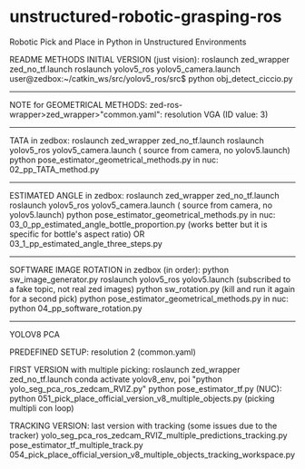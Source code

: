 # unstructured-robotic-grasping-ros
Robotic Pick and Place in Python in Unstructured Environments

README METHODS
INITIAL VERSION (just vision):
roslaunch zed_wrapper zed_no_tf.launch
roslaunch yolov5_ros yolov5_camera.launch 
user@zedbox:~/catkin_ws/src/yolov5_ros/src$ python obj_detect_ciccio.py

-----------------------------------------------------------------------------------------------

NOTE for GEOMETRICAL METHODS:
zed-ros-wrapper>zed_wrapper>"common.yaml": resolution VGA (ID value: 3)

----------------------------------------------------------------------------------------------

TATA
in zedbox:
	roslaunch zed_wrapper zed_no_tf.launch
	roslaunch yolov5_ros yolov5_camera.launch ( source from camera, no yolov5.launch)
	python pose_estimator_geometrical_methods.py
in nuc:
	02_pp_TATA_method.py

-----------------------------------------------------------------------------------------------

ESTIMATED ANGLE
in zedbox:
	roslaunch zed_wrapper zed_no_tf.launch
	roslaunch yolov5_ros yolov5_camera.launch ( source from camera, no yolov5.launch)
	python pose_estimator_geometrical_methods.py
in nuc:
	03_0_pp_estimated_angle_bottle_proportion.py (works better but it is specific for bottle's aspect ratio)
	OR
	03_1_pp_estimated_angle_three_steps.py

------------------------------------------------------------------------------------------------
SOFTWARE IMAGE ROTATION
in zedbox (in order):
	python sw_image_generator.py
	roslaunch yolov5_ros yolov5.launch (subscribed to a fake topic, not real zed images)
	python sw_rotation.py (kill and run it again for a second pick)
	python pose_estimator_geometrical_methods.py
in nuc:
	python 04_pp_software_rotation.py

------------------------------------------------------------------------------------------------
YOLOV8 PCA

PREDEFINED SETUP: resolution 2 (common.yaml)

FIRST VERSION with multiple picking:
roslaunch zed_wrapper zed_no_tf.launch
conda activate yolov8_env, poi "python yolo_seg_pca_ros_zedcam_RVIZ.py"
python pose_estimator_tf.py
(NUC): python 051_pick_place_official_version_v8_multiple_objects.py (picking multipli con loop)

TRACKING VERSION: last version with tracking (some issues due to the tracker)
yolo_seg_pca_ros_zedcam_RVIZ_multiple_predictions_tracking.py
pose_estimator_tf_multiple_track.py
054_pick_place_official_version_v8_multiple_objects_tracking_workspace.py
